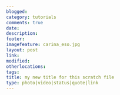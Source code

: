```yaml
---
blogged: 
category: tutorials
comments: true
date: 
description: 
footer: 
imagefeature: carina_eso.jpg
layout: post
link: 
modified: 
otherlocations: 
tags: 
title: my new title for this scratch file
type: photo|video|status|quote|link
---
```

<!--summary-->